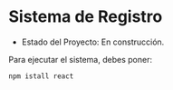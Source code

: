 <h1>Sistema de Registro</h1>

- Estado del Proyecto: En construcción.

Para ejecutar el sistema, debes poner:

```npm istall react```
